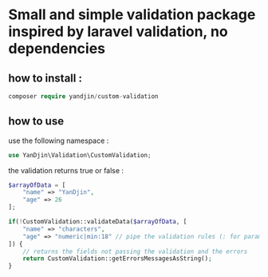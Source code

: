 # Small and simple validation package inspired by laravel validation, no dependencies

## how to install :

```php
composer require yandjin/custom-validation
```

## how to use

use the following namespace :

```php
use YanDjin\Validation\CustomValidation;
```

the validation returns true or false :

```php
$arrayOfData = [
    "name" => "YanDjin",
    "age" => 26
];

if(!CustomValidation::validateData($arrayOfData, [
    "name" => "characters",
    "age" => "numeric|min:18" // pipe the validation rules (: for parameters ) or use array "age" => ["numeric", "min" => 18]
]) {
    // returns the fields not passing the validation and the errors
    return CustomValidation::getErrorsMessagesAsString();
}
```
